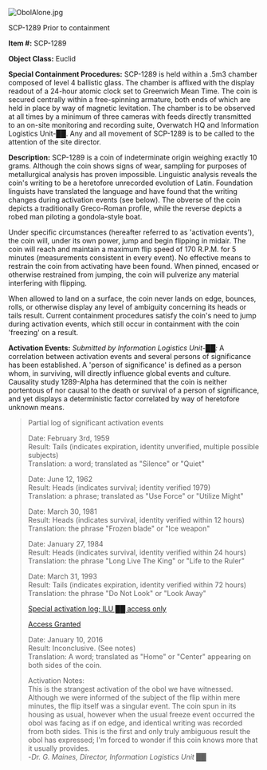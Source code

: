 ![ObolAlone.jpg](http://scp-wiki.wdfiles.com/local--files/scp-1289/ObolAlone.jpg)

SCP-1289 Prior to containment

**Item #:** SCP-1289

**Object Class:** Euclid

**Special Containment Procedures:** SCP-1289 is held within a .5m3 chamber composed of level 4 ballistic glass. The chamber is affixed with the display readout of a 24-hour atomic clock set to Greenwich Mean Time. The coin is secured centrally within a free-spinning armature, both ends of which are held in place by way of magnetic levitation. The chamber is to be observed at all times by a minimum of three cameras with feeds directly transmitted to an on-site monitoring and recording suite, Overwatch HQ and Information Logistics Unit-██. Any and all movement of SCP-1289 is to be called to the attention of the site director.

**Description:** SCP-1289 is a coin of indeterminate origin weighing exactly 10 grams. Although the coin shows signs of wear, sampling for purposes of metallurgical analysis has proven impossible. Linguistic analysis reveals the coin's writing to be a heretofore unrecorded evolution of Latin. Foundation linguists have translated the language and have found that the writing changes during activation events (see below). The obverse of the coin depicts a traditionally Greco-Roman profile, while the reverse depicts a robed man piloting a gondola-style boat.

Under specific circumstances (hereafter referred to as 'activation events'), the coin will, under its own power, jump and begin flipping in midair. The coin will reach and maintain a maximum flip speed of 170 R.P.M. for 5 minutes (measurements consistent in every event). No effective means to restrain the coin from activating have been found. When pinned, encased or otherwise restrained from jumping, the coin will pulverize any material interfering with flipping.

When allowed to land on a surface, the coin never lands on edge, bounces, rolls, or otherwise display any level of ambiguity concerning its heads or tails result. Current containment procedures satisfy the coin's need to jump during activation events, which still occur in containment with the coin 'freezing' on a result.

**Activation Events:** _Submitted by Information Logistics Unit-██:_ A correlation between activation events and several persons of significance has been established. A 'person of significance' is defined as a person whom, in surviving, will directly influence global events and culture. Causality study 1289-Alpha has determined that the coin is neither portentous of nor causal to the death or survival of a person of significance, and yet displays a deterministic factor correlated by way of heretofore unknown means.

> Partial log of significant activation events
> 
> Date: February 3rd, 1959  
> Result: Tails (indicates expiration, identity unverified, multiple possible subjects)  
> Translation: a word; translated as "Silence" or "Quiet"
> 
> Date: June 12, 1962  
> Result: Heads (indicates survival; identity verified 1979)  
> Translation: a phrase; translated as "Use Force" or "Utilize Might"
> 
> Date: March 30, 1981  
> Result: Heads (indicates survival, identity verified within 12 hours)  
> Translation: the phrase "Frozen blade" or "Ice weapon"
> 
> Date: January 27, 1984  
> Result: Heads (indicates survival, identity verified within 24 hours)  
> Translation: the phrase "Long Live The King" or "Life to the Ruler"
> 
> Date: March 31, 1993  
> Result: Tails (indicates expiration, identity verified within 72 hours)  
> Translation: the phrase "Do Not Look" or "Look Away"
> 
> [Special activation log; ILU ██ access only](javascript:;)
> 
> [Access Granted](javascript:;)
> 
> Date: January 10, 2016  
> Result: Inconclusive. (See notes)  
> Translation: A word; translated as "Home" or "Center" appearing on both sides of the coin.
> 
> Activation Notes:  
> This is the strangest activation of the obol we have witnessed. Although we were informed of the subject of the flip within mere minutes, the flip itself was a singular event. The coin spun in its housing as usual, however when the usual freeze event occurred the obol was facing as if on edge, and identical writing was recorded from both sides. This is the first and only truly ambiguous result the obol has expressed; I'm forced to wonder if this coin knows more that it usually provides.  
> \-_Dr. G. Maines, Director, Information Logistics Unit_ ██